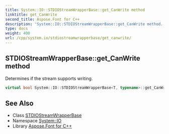 ```yaml
---
title: System::IO::STDIOStreamWrapperBase::get_CanWrite method
linktitle: get_CanWrite
second_title: Aspose.Font for C++
description: 'System::IO::STDIOStreamWrapperBase::get_CanWrite method. Determines if the stream supports writing in C++.'
type: docs
weight: 400
url: /cpp/system.io/stdiostreamwrapperbase/get_canwrite/
---
```

## STDIOStreamWrapperBase::get_CanWrite method


Determines if the stream supports writing.

```cpp
virtual bool System::IO::STDIOStreamWrapperBase<T, typename>::get_CanWrite() const override
```

## See Also

* Class [STDIOStreamWrapperBase](../)
* Namespace [System::IO](../../)
* Library [Aspose.Font for C++](../../../)
